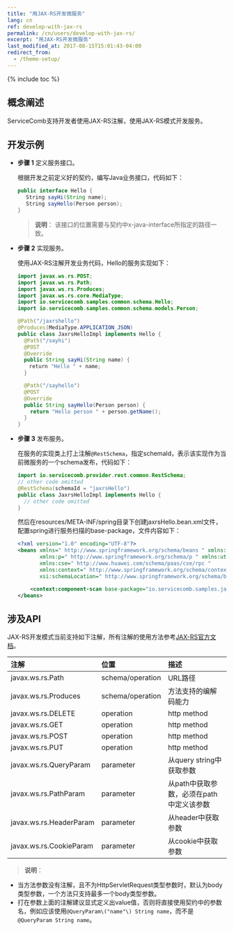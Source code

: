 ```yaml
---
title: "用JAX-RS开发微服务"
lang: cn
ref: develop-with-jax-rs
permalink: /cn/users/develop-with-jax-rs/
excerpt: "用JAX-RS开发微服务"
last_modified_at: 2017-08-15T15:01:43-04:00
redirect_from:
  - /theme-setup/
---
```


{% include toc %}

## 概念阐述

ServiceComb支持开发者使用JAX-RS注解，使用JAX-RS模式开发服务。

## 开发示例

* **步骤 1** 定义服务接口。

   根据开发之前定义好的契约，编写Java业务接口，代码如下：

   ```java
   public interface Hello {
    　String sayHi(String name);
    　String sayHello(Person person);
   }
   ```

   > **说明**：
   该接口的位置需要与契约中x-java-interface所指定的路径一致。

* **步骤 2** 实现服务。

   使用JAX-RS注解开发业务代码，Hello的服务实现如下：

   ```java
   import javax.ws.rs.POST;
   import javax.ws.rs.Path;
   import javax.ws.rs.Produces;
   import javax.ws.rs.core.MediaType;
   import io.servicecomb.samples.common.schema.Hello;
   import io.servicecomb.samples.common.schema.models.Person;

   @Path("/jaxrshello")
   @Produces(MediaType.APPLICATION_JSON)
   public class JaxrsHelloImpl implements Hello {
     @Path("/sayhi")
     @POST
     @Override
     public String sayHi(String name) {
     　return "Hello " + name;
     }

     @Path("/sayhello")
     @POST
     @Override
     public String sayHello(Person person) {
       return "Hello person " + person.getName();
     }
   }
   ```

* **步骤 3** 发布服务。

   在服务的实现类上打上注解`@RestSchema`，指定schemaId，表示该实现作为当前微服务的一个schema发布，代码如下：

   ```java
   import io.servicecomb.provider.rest.common.RestSchema;
   // other code omitted
   @RestSchema(schemaId = "jaxrsHello")
   public class JaxrsHelloImpl implements Hello {
     // other code omitted
   }
   ```

   然后在resources/META-INF/spring目录下创建jaxrsHello.bean.xml文件，配置spring进行服务扫描的base-package，文件内容如下：

   ```xml
   <?xml version="1.0" encoding="UTF-8"?>
   <beans xmlns=" http://www.springframework.org/schema/beans " xmlns:xsi=" http://www.w3.org/2001/XMLSchema-instance "
          xmlns:p=" http://www.springframework.org/schema/p " xmlns:util=" http://www.springframework.org/schema/util "
          xmlns:cse=" http://www.huawei.com/schema/paas/cse/rpc "
          xmlns:context=" http://www.springframework.org/schema/context "
          xsi:schemaLocation=" http://www.springframework.org/schema/beans classpath:org/springframework/beans/factory/xml/spring-beans-3.0.xsd http://www.springframework.org/schema/context http://www.springframework.org/schema/context/spring-context-3.0.xsd http://www.huawei.com/schema/paas/cse/rpc classpath:META-INF/spring/spring-paas-cse-rpc.xsd">
   
       <context:component-scan base-package="io.servicecomb.samples.jaxrs.provider"/>
   </beans>
   ```

## 涉及API

JAX-RS开发模式当前支持如下注解，所有注解的使用方法参考[JAX-RS官方文档](https://jax-rs-spec.java.net/nonav/2.0-rev-a/apidocs/index.html)。

| 注解 | 位置 | 描述 |
| :--- | :--- | :--- |
| javax.ws.rs.Path | schema/operation | URL路径 |
| javax.ws.rs.Produces | schema/operation | 方法支持的编解码能力 |
| javax.ws.rs.DELETE | operation | http method |
| javax.ws.rs.GET | operation | http method |
| javax.ws.rs.POST | operation | http method |
| javax.ws.rs.PUT | operation | http method |
| javax.ws.rs.QueryParam | parameter | 从query string中获取参数 |
| javax.ws.rs.PathParam | parameter | 从path中获取参数，必须在path中定义该参数 |
| javax.ws.rs.HeaderParam | parameter | 从header中获取参数 |
| javax.ws.rs.CookieParam | parameter | 从cookie中获取参数 |

> **说明**：
- 当方法参数没有注解，且不为HttpServletRequest类型参数时，默认为body类型参数，一个方法只支持最多一个body类型参数。
- 打在参数上面的注解建议显式定义出value值，否则将直接使用契约中的参数名，例如应该使用`@QueryParam\("name"\) String name`，而不是`@QueryParam String name`。

